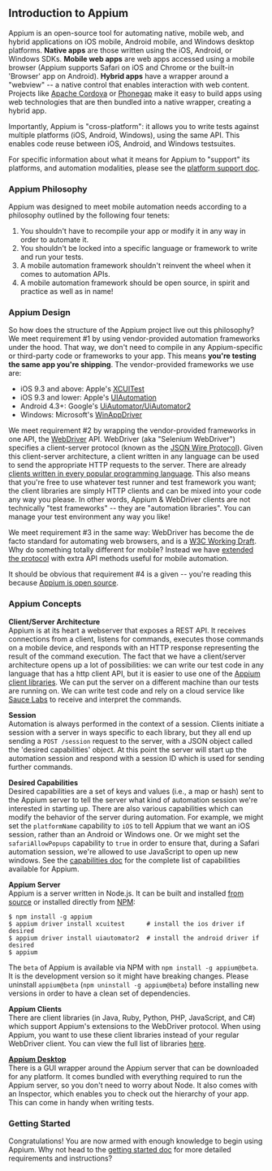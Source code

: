 ## Introduction to Appium

Appium is an open-source tool for automating native, mobile web, and hybrid
applications on iOS mobile, Android mobile, and Windows desktop platforms.
**Native apps** are those written using the iOS, Android, or Windows SDKs.
**Mobile web apps** are web apps accessed using a mobile browser (Appium
supports Safari on iOS and Chrome or the built-in 'Browser' app on Android).
**Hybrid apps** have a wrapper around a "webview" -- a native control that
enables interaction with web content. Projects like [Apache Cordova](https://cordova.apache.org)
or [Phonegap](http://phonegap.com/) make it easy to build apps using web
technologies that are then bundled into a native wrapper, creating a hybrid app.

Importantly, Appium is "cross-platform": it allows you to write tests against
multiple platforms (iOS, Android, Windows), using the same API. This enables
code reuse between iOS, Android, and Windows testsuites.

For specific information about what it means for Appium to "support" its
platforms, and automation modalities, please see the [platform support
doc](/docs/en/about-appium/platform-support.md).

### Appium Philosophy

Appium was designed to meet mobile automation needs according to a philosophy
outlined by the following four tenets:

1. You shouldn't have to recompile your app or modify it in any way in order to
   automate it.
2. You shouldn't be locked into a specific language or framework to write and
   run your tests.
3. A mobile automation framework shouldn't reinvent the wheel when it comes to
   automation APIs.
4. A mobile automation framework should be open source, in spirit and practice
   as well as in name!

### Appium Design

So how does the structure of the Appium project live out this philosophy? We
meet requirement #1 by using vendor-provided automation frameworks under the
hood. That way, we don't need to compile in any Appium-specific or third-party
code or frameworks to your app. This means **you're testing the same app you're
shipping**. The vendor-provided frameworks we use are:

* iOS 9.3 and above: Apple's [XCUITest](https://developer.apple.com/reference/xctest)
* iOS 9.3 and lower: Apple's [UIAutomation](https://web.archive.org/web/20160904214108/https://developer.apple.com/library/ios/documentation/DeveloperTools/Reference/UIAutomationRef/)
* Android 4.3+: Google's [UiAutomator/UiAutomator2](https://developer.android.com/training/testing/ui-automator)
* Windows: Microsoft's [WinAppDriver](http://github.com/microsoft/winappdriver)

We meet requirement #2 by wrapping the vendor-provided frameworks in one API,
the [WebDriver](http://docs.seleniumhq.org/projects/webdriver/) API.
WebDriver (aka "Selenium WebDriver") specifies a client-server protocol
(known as the [JSON Wire Protocol](https://w3c.github.io/webdriver/webdriver-spec.html)).
Given this client-server architecture, a client written in any language can
be used to send the appropriate HTTP requests to the server. There are
already [clients written in every popular programming language](http://appium.io/downloads). This also
means that you're free to use whatever test runner and test framework you
want; the client libraries are simply HTTP clients and can be mixed into your
code any way you please. In other words, Appium & WebDriver clients are not
technically "test frameworks" -- they are "automation libraries". You can
manage your test environment any way you like!

We meet requirement #3 in the same way: WebDriver has become the de facto
standard for automating web browsers, and is a [W3C Working
Draft](https://dvcs.w3.org/hg/webdriver/raw-file/tip/webdriver-spec.html).  Why
do something totally different for mobile? Instead we have [extended the
protocol](https://github.com/SeleniumHQ/mobile-spec/blob/master/spec-draft.md)
with extra API methods useful for mobile automation.

It should be obvious that requirement #4 is a given -- you're reading this
because [Appium is open source](https://github.com/appium/appium).

### Appium Concepts

**Client/Server Architecture**<br/>
Appium is at its heart a webserver that exposes a REST API. It receives
connections from a client, listens for commands, executes those commands on
a mobile device, and responds with an HTTP response representing the result of
the command execution. The fact that we have a client/server architecture opens
up a lot of possibilities: we can write our test code in any language that has
a http client API, but it is easier to use one of the [Appium client
libraries](http://appium.io/downloads). We can put the server on a different
machine than our tests are running on. We can write test code and rely on
a cloud service like [Sauce Labs](https://saucelabs.com/products/mobile-app-testing) to receive and
interpret the commands.

**Session**<br/>
Automation is always performed in the context of a session. Clients initiate
a session with a server in ways specific to each library,
but they all end up sending a `POST /session` request to the server,
with a JSON object called  the 'desired capabilities' object. At this point
the server will start up the automation session and respond with a session ID
which is used for sending further commands.

**Desired Capabilities**<br/>
Desired capabilities are a set of keys and values (i.e., a map or hash) sent to
the Appium server to tell the server what kind of automation session we're
interested in starting up. There are also various capabilities which can modify
the behavior of the server during automation.  For example, we might set the
`platformName` capability to `iOS` to tell Appium that we want an iOS session,
rather than an Android or Windows one. Or we might set the `safariAllowPopups`
capability to `true` in order to ensure that, during a Safari automation
session, we're allowed to use JavaScript to open up new windows. See the
[capabilities doc](/docs/en/writing-running-appium/caps.md) for the complete
list of capabilities available for Appium.

**Appium Server**<br/>
Appium is a server written in Node.js. It can be built and installed [from
source](/docs/en/contributing-to-appium/appium-from-source.md)
or installed directly from [NPM](https://www.npmjs.com/package/appium):

```
$ npm install -g appium
$ appium driver install xcuitest      # install the ios driver if desired
$ appium driver install uiautomator2  # install the android driver if desired
$ appium
```

The `beta` of Appium is available via NPM with `npm install -g appium@beta`.
It is the development version so it might have breaking changes.
Please uninstall `appium@beta` (`npm uninstall -g appium@beta`) before installing
new versions in order to have a clean set of dependencies.

**Appium Clients**<br/>
There are client libraries (in Java, Ruby, Python, PHP, JavaScript, and C#)
which support Appium's extensions to the WebDriver protocol. When using Appium,
you want to use these client libraries instead of your regular WebDriver
client. You can view the full list of libraries
[here](/docs/en/about-appium/appium-clients.md).

**[Appium Desktop](https://github.com/appium/appium-desktop)**<br/>
There is a GUI wrapper around the Appium server that can be downloaded for any
platform.  It comes bundled with everything required to run the Appium server,
so you don't need to worry about Node. It also comes with an Inspector, which
enables you to check out the hierarchy of your app. This can come in handy when
writing tests.

### Getting Started

Congratulations! You are now armed with enough knowledge to begin using Appium.
Why not head to the [getting started
doc](/docs/en/about-appium/getting-started.md) for more detailed requirements
and instructions?
